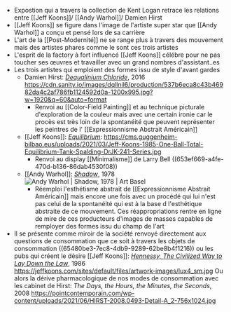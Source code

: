 - Expostion qui a travers la collection de Kent Logan retrace les relations entre [[Jeff Koons]]/ [[Andy Warhol]]/ Damien Hirst
- [[Jeff Koons]] se figure dans l'image de l'artiste super star que [[Andy Warhol]] a conçu et pensé lors de sa carrière
- L'art de la [[Post-Modernité]] ne se range plus à travers des mouvement mais des artistes phares comme le sont ces trois artistes
- L'esprit de la factory à fort influencé [[Jeff Koons]] célébre pour ne pas toucher ses œuvres et travailler avec un grand nombres d'assistant..es
- Les trois artistes qui emploient des formes issu de style d'avant gardes
	- Damien Hirst: [*Dequalinium Chloride*](https://www.artsy.net/artwork/damien-hirst-dequalinium-chloride-19), 2016 https://cdn.sanity.io/images/dqllnil6/production/537b6eca8c43b46982da4c2af786fb1124592d0a-1200x995.jpg?w=1920&q=60&auto=format
		- Renvoi au [[Color-Field Painting]] et au technique picturale d'exploration de la couleur mais avec une certain ironie car le procès est très loin de la spontanéité que peuvent représenter les peintres de l' [[Expressionnisme Abstrait Américain]]
	- [[Jeff Koons]]: [*Equilibrium*](https://www.guggenheim-bilbao.eus/fr/exposition/equilibrio): https://cms.guggenheim-bilbao.eus/uploads/2021/03/Jeff-Koons-1985-One-Ball-Total-Equilibrium-Tank-Spalding-DrJK-241-Series.jpg
		- Renvoi au display [[Minimalisme]] de Larry Bell ((653ef669-a4fe-470d-b136-86dab4530f08))
	- [[Andy Warhol]]: [*Shadow*](https://www.artbasel.com/catalog/artwork/23026/Andy-Warhol-Shadow?lang=fr), 1978 ![Andy Warhol | Shadow, 1978 | Art Basel](https://d2u3kfwd92fzu7.cloudfront.net/gallery/photo/1436260153334/WAR_268_12.jpeg)
		- Réemploi l'esthétisme abstrait de [[Expressionnisme Abstrait Américain]] mais encore une fois avec un procédé qui lui n'est pas celui de la spontanéité qui est à la base d l'esthétique abstraite de ce mouvement. Ces réappropriations rentre en ligne de mire de ces producteurs d'images de masses capables de remployer des formes issu du champ de l'art
- Il se présente comme miroir de la société renvoyé directement aux questions de consommation que ce soit à travers les objets de consommation ((65480be3-7ec8-4db9-9289-62be8b4f1216)) ou les pubs qui créent le désire [[Jeff Koons]]: [*Hennessy, The Civilized Way to Lay Down the Law*](https://jeffkoons.com/artwork/luxury-degradation/hennessy-the-civilized-way-lay-down-the-law), 1986 https://jeffkoons.com/sites/default/files/artwork-images/lux4_sm.jpg Ou alors la dérive pharmacologique de nos modes de consommation avec les cabinet de Hirst: *The Days, the Hours, the Minutes, the Seconds*, 2008 https://pointcontemporain.com/wp-content/uploads/2021/06/HIRST-2008.0493-Detail-A_2-756x1024.jpg